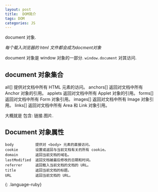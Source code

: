 ```yaml
---
layout: post
title:  DOM简介
tags: DOM
categories: JS
---
```


document 对象.

*每个载入浏览器的 html 文件都会成为docment对象*


document 对象是 window 对象的一部分. 
`window.document` 对其访问.



## document 对象集合
all[]       提供对文档中所有 HTML 元素的访问。
anchors[]   返回对文档中所有 Anchor 对象的引用。
applets     返回对文档中所有 Applet 对象的引用。
forms[]     返回对文档中所有 Form 对象引用。
images[]    返回对文档中所有 Image 对象引用。
links[]     返回对文档中所有 Area 和 Link 对象引用。

大概就是 包含: 链接.图片. 


## Document 对象属性
~~~
body          提供对 <body> 元素的直接访问。
cookie        设置或返回与当前文档有关的所有 cookie。
domain        返回当前文档的域名。
lastModified  返回文档被最后修改的日期和时间。
referrer      返回载入当前文档的文档的 URL。
title         返回当前文档的标题。
URL           返回当前文档的 URL。
~~~
{: .language-ruby}




